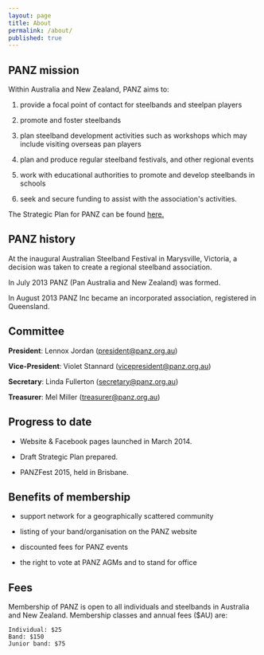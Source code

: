 ```yaml
---
layout: page
title: About
permalink: /about/
published: true
---
```


## PANZ mission

Within Australia and New Zealand, PANZ aims to:

1.	provide a focal point of contact for steelbands and steelpan players 

1.	promote and foster steelbands 

1.	plan steelband development activities such as workshops which may include visiting overseas pan players

1.	plan and produce regular steelband festivals, and other regional events

1.	work with educational authorities to promote and develop steelbands in schools

1.	seek and secure funding to assist with the association's activities.

The Strategic Plan for PANZ can be found [here.](/_files/panz-strategic-plan.pdf)

## PANZ history

At the inaugural Australian Steelband Festival in Marysville, Victoria, a decision was taken to create a regional steelband association. 

In July 2013 PANZ (Pan Australia and New Zealand) was formed. 

In August 2013 PANZ Inc became an incorporated association, registered in Queensland.

## Committee

__President__: Lennox Jordan (president@panz.org.au)

__Vice-President__: Violet Stannard (vicepresident@panz.org.au)

__Secretary__: Linda Fullerton (secretary@panz.org.au)

__Treasurer__: Mel Miller (treasurer@panz.org.au)


## Progress to date

- Website & Facebook pages launched in March 2014.

- Draft Strategic Plan prepared. 

- PANZFest 2015, held in Brisbane.

## Benefits of membership

- support network for a geographically scattered community

- listing of your band/organisation on the PANZ website 

- discounted fees for PANZ events

- the right to vote at PANZ AGMs and to stand for office

## Fees

Membership of PANZ is open to all individuals and steelbands in Australia and New Zealand. Membership classes and annual fees ($AU) are:

    Individual: $25
    Band: $150
    Junior band: $75
